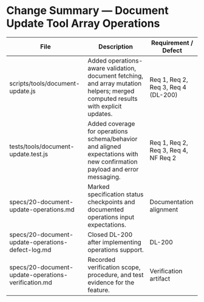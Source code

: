 # Change Summary — Document Update Tool Array Operations

| File | Description | Requirement / Defect |
|------|-------------|-----------------------|
| scripts/tools/document-update.js | Added operations-aware validation, document fetching, and array mutation helpers; merged computed results with explicit updates. | Req 1, Req 2, Req 3, Req 4 (DL-200) |
| tests/tools/document-update.test.js | Added coverage for operations schema/behavior and aligned expectations with new confirmation payload and error messaging. | Req 1, Req 2, Req 3, Req 4, NF Req 2 |
| specs/20-document-update-operations.md | Marked specification status checkpoints and documented operations input expectations. | Documentation alignment |
| specs/20-document-update-operations-defect-log.md | Closed DL-200 after implementing operations support. | DL-200 |
| specs/20-document-update-operations-verification.md | Recorded verification scope, procedure, and test evidence for the feature. | Verification artifact |
